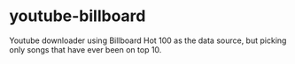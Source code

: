 youtube-billboard
=================

Youtube downloader using Billboard Hot 100 as the data source, but picking only songs that have ever been on top 10.
